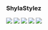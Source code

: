 ### ShylaStylez
![](https://i9.fuskator.com/large/h2QMdItfBKS/image-3.jpg)
![](https://i9.fuskator.com/large/h2QMdItfBKS/image-4.jpg)
![](https://i9.fuskator.com/large/gWuhtqZFlYE/Blonde-Babe-Shyla-Stylez-Wearing-Fishnets-Enjoying-Anal-3.jpg)
![](https://i9.fuskator.com/large/gWuhtqZFlYE/Blonde-Babe-Shyla-Stylez-Wearing-Fishnets-Enjoying-Anal-4.jpg)
![](https://i9.fuskator.com/large/gWuhtqZFlYE/Blonde-Babe-Shyla-Stylez-Wearing-Fishnets-Enjoying-Anal-17.jpg)
